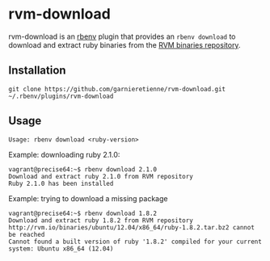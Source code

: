 # rvm-download

rvm-download is an [rbenv](https://github.com/sstephenson/rbenv) plugin that provides an `rbenv download` to download and extract ruby binaries from the [RVM binaries repository](https://rvm.io/binaries/).

## Installation

`git clone https://github.com/garnieretienne/rvm-download.git ~/.rbenv/plugins/rvm-download`

## Usage

`Usage: rbenv download <ruby-version>`

Example: downloading ruby 2.1.0:
```
vagrant@precise64:~$ rbenv download 2.1.0
Download and extract ruby 2.1.0 from RVM repository
Ruby 2.1.0 has been installed
```

Example: trying to download a missing package
```
vagrant@precise64:~$ rbenv download 1.8.2
Download and extract ruby 1.8.2 from RVM repository
http://rvm.io/binaries/ubuntu/12.04/x86_64/ruby-1.8.2.tar.bz2 cannot be reached
Cannot found a built version of ruby '1.8.2' compiled for your current system: Ubuntu x86_64 (12.04)
```

